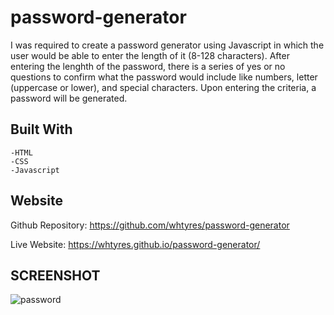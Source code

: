 
#  password-generator

I was required to create a password generator using Javascript in which the user would be able to enter the length of it (8-128 characters). After entering the lenghth of the password, there is a series of yes or no questions to confirm what the password would include like numbers, letter (uppercase or lower), and special characters. Upon entering the criteria, a password will  be generated.

## Built With
    -HTML
    -CSS
    -Javascript

## Website

Github Repository: https://github.com/whtyres/password-generator 

Live Website: https://whtyres.github.io/password-generator/

## SCREENSHOT
![password](https://user-images.githubusercontent.com/95249023/149821009-edb32aa8-e1d0-4636-adc5-5d5a2f00bf92.png)

